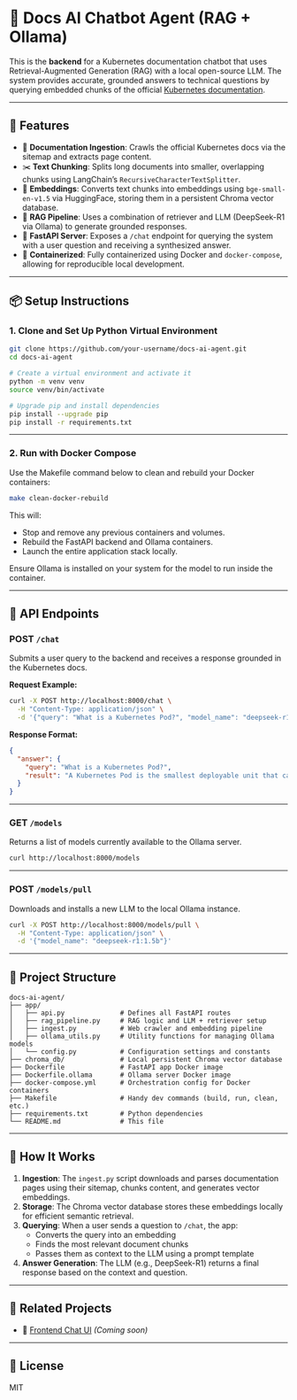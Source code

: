 # 🧠 Docs AI Chatbot Agent (RAG + Ollama)

This is the **backend** for a Kubernetes documentation chatbot that uses Retrieval-Augmented Generation (RAG) with a local open-source LLM. The system provides accurate, grounded answers to technical questions by querying embedded chunks of the official [Kubernetes documentation](https://kubernetes.io/docs/).

---

## 🔧 Features

- 🧭 **Documentation Ingestion**: Crawls the official Kubernetes docs via the sitemap and extracts page content.
- ✂️ **Text Chunking**: Splits long documents into smaller, overlapping chunks using LangChain’s `RecursiveCharacterTextSplitter`.
- 🧠 **Embeddings**: Converts text chunks into embeddings using `bge-small-en-v1.5` via HuggingFace, storing them in a persistent Chroma vector database.
- 🧾 **RAG Pipeline**: Uses a combination of retriever and LLM (DeepSeek-R1 via Ollama) to generate grounded responses.
- 🚀 **FastAPI Server**: Exposes a `/chat` endpoint for querying the system with a user question and receiving a synthesized answer.
- 🐳 **Containerized**: Fully containerized using Docker and `docker-compose`, allowing for reproducible local development.

---

## 📦 Setup Instructions

### 1. Clone and Set Up Python Virtual Environment

```bash
git clone https://github.com/your-username/docs-ai-agent.git
cd docs-ai-agent

# Create a virtual environment and activate it
python -m venv venv
source venv/bin/activate

# Upgrade pip and install dependencies
pip install --upgrade pip
pip install -r requirements.txt
```

---

### 2. Run with Docker Compose

Use the Makefile command below to clean and rebuild your Docker containers:

```bash
make clean-docker-rebuild
```

This will:
- Stop and remove any previous containers and volumes.
- Rebuild the FastAPI backend and Ollama containers.
- Launch the entire application stack locally.

Ensure Ollama is installed on your system for the model to run inside the container.

---

## 💬 API Endpoints

### POST `/chat`

Submits a user query to the backend and receives a response grounded in the Kubernetes docs.

**Request Example:**

```bash
curl -X POST http://localhost:8000/chat \
  -H "Content-Type: application/json" \
  -d '{"query": "What is a Kubernetes Pod?", "model_name": "deepseek-r1:1.5b"}'
```

**Response Format:**

```json
{
  "answer": {
    "query": "What is a Kubernetes Pod?",
    "result": "A Kubernetes Pod is the smallest deployable unit that can be created and managed in Kubernetes..."
  }
}
```

---

### GET `/models`

Returns a list of models currently available to the Ollama server.

```bash
curl http://localhost:8000/models
```

---

### POST `/models/pull`

Downloads and installs a new LLM to the local Ollama instance.

```bash
curl -X POST http://localhost:8000/models/pull \
  -H "Content-Type: application/json" \
  -d '{"model_name": "deepseek-r1:1.5b"}'
```

---

## 📁 Project Structure

```text
docs-ai-agent/
├── app/
│   ├── api.py              # Defines all FastAPI routes
│   ├── rag_pipeline.py     # RAG logic and LLM + retriever setup
│   ├── ingest.py           # Web crawler and embedding pipeline
│   ├── ollama_utils.py     # Utility functions for managing Ollama models
│   └── config.py           # Configuration settings and constants
├── chroma_db/              # Local persistent Chroma vector database
├── Dockerfile              # FastAPI app Docker image
├── Dockerfile.ollama       # Ollama server Docker image
├── docker-compose.yml      # Orchestration config for Docker containers
├── Makefile                # Handy dev commands (build, run, clean, etc.)
├── requirements.txt        # Python dependencies
└── README.md               # This file
```

---

## 🧠 How It Works

1. **Ingestion**: The `ingest.py` script downloads and parses documentation pages using their sitemap, chunks content, and generates vector embeddings.
2. **Storage**: The Chroma vector database stores these embeddings locally for efficient semantic retrieval.
3. **Querying**: When a user sends a question to `/chat`, the app:
   - Converts the query into an embedding
   - Finds the most relevant document chunks
   - Passes them as context to the LLM using a prompt template
4. **Answer Generation**: The LLM (e.g., DeepSeek-R1) returns a final response based on the context and question.

---

## 🧩 Related Projects

- 🔗 [Frontend Chat UI](https://github.com/your-username/docs-ai-agent-frontend) *(Coming soon)*

---

## 📜 License

MIT
